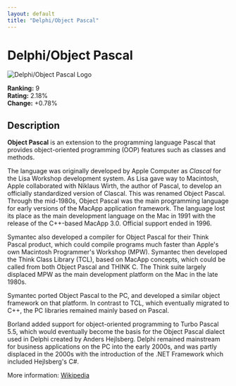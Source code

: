 ```yaml
---
layout: default
title: "Delphi/Object Pascal"
---
```

# Delphi/Object Pascal

![Delphi/Object Pascal Logo](https://upload.wikimedia.org/wikipedia/en/thumb/b/b2/Embarcadero_Delphi_10.4_Sydney_Product_Logo_and_Icon.svg/1024px-Embarcadero_Delphi_10.4_Sydney_Product_Logo_and_Icon.svg.png)

**Ranking:** 9  
**Rating:** 2.18%  
**Change:** +0.78%

## Description

<p><b>Object Pascal</b> is an extension to the programming language Pascal that provides object-oriented programming (OOP) features such as classes and methods.
</p><p>The language was originally developed by Apple Computer as <i>Clascal</i> for the Lisa Workshop development system. As Lisa gave way to Macintosh, Apple collaborated with Niklaus Wirth, the author of Pascal, to develop an officially standardized version of Clascal. This was renamed Object Pascal. Through the mid-1980s, Object Pascal was the main programming language for early versions of the MacApp application framework. The language lost its place as the main development language on the Mac in 1991 with the release of the C++-based MacApp 3.0. Official support ended in 1996.
</p><p>Symantec also developed a compiler for Object Pascal for their Think Pascal product, which could compile programs much faster than Apple's own Macintosh Programmer's Workshop (MPW). Symantec then developed the Think Class Library (TCL), based on MacApp concepts, which could be called from both Object Pascal and THINK C. The Think suite largely displaced MPW as the main development platform on the Mac in the late 1980s.
</p><p>Symantec ported Object Pascal to the PC, and developed a similar object framework on that platform. In contrast to TCL, which eventually migrated to C++, the PC libraries remained mainly based on Pascal.
</p><p>Borland added support for object-oriented programming to Turbo Pascal 5.5, which would eventually become the basis for the Object Pascal dialect used in Delphi created by Anders Hejlsberg. Delphi remained mainstream for business applications on the PC into the early 2000s, and was partly displaced in the 2000s with the introduction of the .NET Framework which included Hejlsberg's C#.
</p>

More information: [Wikipedia](https://en.wikipedia.org/wiki/Object_Pascal)
